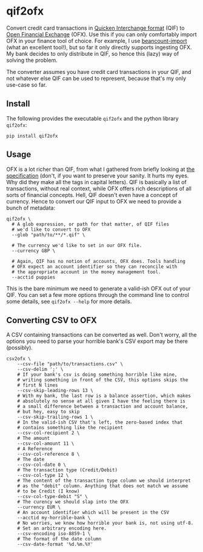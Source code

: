 # qif2ofx

Convert credit card transactions in [Quicken Interchange format](https://en.wikipedia.org/wiki/Quicken_Interchange_Format) (QIF) to [Open Financial Exchange](https://www.ofx.net/) (OFX).
Use this if you can only comfortably import OFX in your finance tool of choice. For example, I use [beancount-import](https://github.com/jbms/beancount-import) (what an excellent tool!), but so far it only directly supports ingesting OFX. My bank decides to only distribute in QIF, so hence this (lazy) way of solving the problem.

The converter assumes you have credit card transactions in your QIF, and not whatever else QIF can be used to represent, because that's my only use-case so far.

## Install

The following provides the executable `qif2ofx` and the python library `qif2ofx`:

`pip install qif2ofx`

## Usage

OFX is a lot richer than QIF, from what I gathered from briefly looking at [the specification](https://www.ofx.net/downloads/OFX%202.2.pdf) (don't, if you want to preserve your sanity. It hurts my eyes. Why did they make all the tags in capital letters). QIF is basically a list of transactions, without real context, while OFX offers rich descriptions of all sorts of financial concepts. Hell, QIF doesn't even have a concept of currency. Hence to convert our QIF input to OFX we need to provide a bunch of metadata:


```
qif2ofx \ 
  # A glob expression, or path for that matter, of QIF files
  # we'd like to convert to OFX
  --glob "path/to/**/*.qif" \

  # The currency we'd like to set in our OFX file. 
  --currency GBP \

  # Again, QIF has no notion of accounts, OFX does. Tools handling
  # OFX expect an account identifier so they can reconcile with
  # the appropriate account in the money management tool.
  --acctid puppies
```

This is the bare minimum we need to generate a valid-ish OFX out of your QIF. You can set a few more options through the command line to control some details, see `qif2ofx --help` for more details.

## Converting CSV to OFX

A CSV containing transactions can be converted as well. Don't worry, all the options you need to parse your horrible bank's CSV export may be there (possibly).


```
csv2ofx \
    --csv-file "path/to/transactions.csv" \
    --csv-delim ';' \
    # If your bank's csv is doing something horrible like mine,
    # writing something in front of the CSV, this options skips the
    # first N lines
    --csv-skip-leading-rows 13 \
    # With my bank, the last row is a balance assertion, which makes
    # absolutely no sense at all given I have the feeling there is
    # a small difference between a transaction and account balance,
    # but hey, easy to skip
    --csv-skip-trailing-rows 1 \
    # In the valid-ish CSV that's left, the zero-based index that 
    # contains something like the recipient
    --csv-col-recipient 2 \
    # The amount
    --csv-col-amount 11 \
    # A Reference
    --csv-col-reference 8 \
    # The date
    --csv-col-date 0 \
    # The transaction type (Credit/Debit)
    --csv-col-type 12 \
    # The content of the transaction type column we should interpret
    # as the "debit" column. Anything that does not match we assume
    # to be Credit (I know)
    --csv-col-type-debit "S" \
    # The curency we should slap into the OFX
    --currency EUR \
    # An account identifier which will be present in the CSV
    --acctid my-horrible-bank \
    # No worries, we know how horrible your bank is, not using utf-8.
    # Set an arbitrary encoding here.
    --csv-encoding iso-8859-1 \
    # The format of the date column
    --csv-date-format '%d.%m.%Y'
```